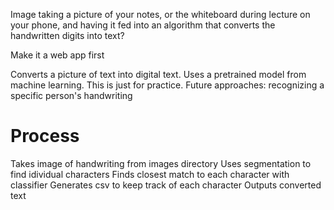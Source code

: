Image taking a picture of your notes, or the whiteboard during lecture on your phone, and having it fed into an algorithm that converts the handwritten digits into text?

Make it a web app first




Converts a picture of text into digital text.
Uses a pretrained model from machine learning.
This is just for practice.
Future approaches: recognizing a specific person's handwriting


Process
=======
Takes image of handwriting from images directory
Uses segmentation to find idividual characters
Finds closest match to each character with classifier
Generates csv to keep track of each character
Outputs converted text